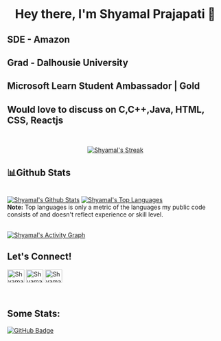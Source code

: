

<h1 align="center"> Hey there, I'm Shyamal Prajapati 👋</h1>
<!-- <img src = "https://komarev.com/ghpvc/?username=shyamal2411&color=orange"> -->
<h2><strong>SDE - Amazon</strong></h2>
<h2><strong>Grad - Dalhousie University</strong></h2>
<h2><strong>Microsoft Learn Student Ambassador | Gold</strong></h2>
<h2>Would love to discuss on <strong>C,C++,Java, HTML, CSS, Reactjs</strong></h2>
  <br/>

<p align="center">
    <a href="https://github.com/shyamal2411/github-readme-streak-stats">
        <img title="🔥 Get streak stats for your profile at git.io/streak-stats" alt="Shyamal's Streak" src="https://github-readme-streak-stats.herokuapp.com/?user=shyamal2411&"  alt="shyamal2411&theme=black-ice&hide_border=true&stroke=0000&background=060A0CD0"/>
    </a>
  </p>
  
  ## 📊Github Stats

  <br/>
    <a href="https://github.com/shyamal2411/github-readme-stats"><img alt="Shyamal's Github Stats" src="https://github-readme-stats.vercel.app/api?username=shyamal2411&show_icons=true&count_private=true&theme=react&hide_border=true&bg_color=0D1117" /></a>
  <a href="https://github.com/shyamal2411/github-readme-stats"><img alt="Shyamal's Top Languages" src="https://github-readme-stats.vercel.app/api/top-langs/?username=shyamal2411&langs_count=8&count_private=true&layout=compact&theme=react&hide_border=true&bg_color=0D1117" /></a>
  <br/>
  <b>Note:</b> Top languages is only a metric of the languages my public code consists of and doesn't reflect experience or skill level.
  
<br/>
<br/>

<a href="https://github.com/shyamal2411/github-readme-activity-graph"><img alt="Shyamal's Activity Graph" src="https://activity-graph.herokuapp.com/graph?username=shyamal2411&bg_color=0D1117&color=5BCDEC&line=5BCDEC&point=FFFFFF&hide_border=true" /></a>
<br/>

## Let's Connect!
<p align="left">
<a href="https://www.linkedin.com/in/sgprajapati/" target="a _blank"><img align="center" src="https://raw.githubusercontent.com/rahuldkjain/github-profile-readme-generator/master/src/images/icons/Social/linked-in-alt.svg" alt="Shyamal Prajapati" height="30" width="40" /></a>
<a href="https://www.leetcode.com/Shyamal_2411" target="a _blank"><img align="center" src="https://raw.githubusercontent.com/rahuldkjain/github-profile-readme-generator/master/src/images/icons/Social/leet-code.svg" alt="Shyamal_2411" height="30" width="40" /></a>
<a href="https://instagram.com/shyamal.24" target="a _blank"><img align="center" src="https://raw.githubusercontent.com/rahuldkjain/github-profile-readme-generator/master/src/images/icons/Social/instagram.svg" alt="Shyamal.24" height="30" width="40" /></a>
</p>
<br/>

## Some Stats:

<a href="https://github.com/shyamal2411?tab=followers"><img src="https://img.shields.io/github/followers/shyamal2411?label=Followers&style=social" alt="GitHub Badge"></a>
